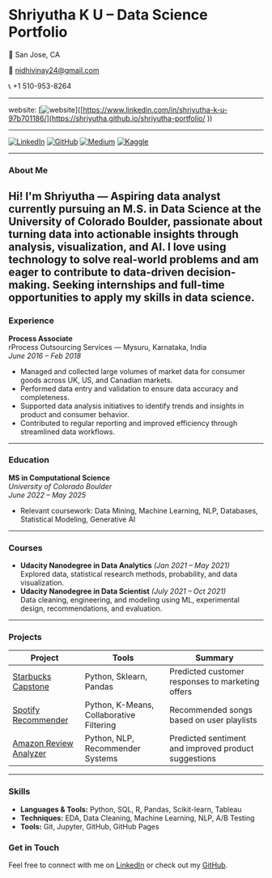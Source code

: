 

# Shriyutha K U – Data Science Portfolio

📍 San Jose, CA  

📧 nidhivinay24@gmail.com 

📞 +1 510-953-8264  

---
website: [![website](https://img.shields.io/badge/website-red?logo=website&logoColor=white)]([https://www.linkedin.com/in/shriyutha-k-u-97b701186/](https://shriyutha.github.io/shriyutha-portfolio/
))

---
[![LinkedIn](https://img.shields.io/badge/LinkedIn-blue?logo=linkedin&logoColor=white)](https://www.linkedin.com/in/shriyutha-k-u-97b701186/)
[![GitHub](https://img.shields.io/badge/GitHub-black?logo=github&logoColor=white)](https://github.com/shriyutha)
[![Medium](https://img.shields.io/badge/medium-green?logo=medium&logoColor=white)](https://medium.com/me/stories/public)
[![Kaggle](https://img.shields.io/badge/kaggle-pink?logo=kaggle&logoColor=white)](https://www.kaggle.com/work)

---

###  About Me

Hi! I'm Shriyutha — Aspiring data analyst currently pursuing an M.S. in Data Science at the University of Colorado Boulder, passionate about turning data into actionable insights through analysis, visualization, and AI. I love using technology to solve real-world problems and am eager to contribute to data-driven decision-making. Seeking internships and full-time opportunities to apply my skills in data science.
---


###  Experience

**Process Associate**  
rProcess Outsourcing Services — Mysuru, Karnataka, India  
_June 2016 – Feb 2018_
- Managed and collected large volumes of market data for consumer goods across UK, US, and Canadian markets.
- Performed data entry and validation to ensure data accuracy and completeness.
- Supported data analysis initiatives to identify trends and insights in product and consumer behavior.
- Contributed to regular reporting and improved efficiency through streamlined data workflows.

---

### Education

**MS in Computational Science**  
_University of Colorado Boulder_  
_June 2022 – May 2025_
- Relevant coursework: Data Mining, Machine Learning, NLP, Databases, Statistical Modeling, Generative AI

---

###  Courses

- **Udacity Nanodegree in Data Analytics** _(Jan 2021 – May 2021)_  
  Explored data, statistical research methods, probability, and data visualization.
- **Udacity Nanodegree in Data Scientist** _(July 2021 – Oct 2021)_  
  Data cleaning, engineering, and modeling using ML, experimental design, recommendations, and evaluation.

---

###  Projects

| Project | Tools | Summary |
|--------|-------|---------|
| [Starbucks Capstone](./projects/starbucks.md) | Python, Sklearn, Pandas | Predicted customer responses to marketing offers |
| [Spotify Recommender](./projects/spotify.md) | Python, K-Means, Collaborative Filtering | Recommended songs based on user playlists |
| [Amazon Review Analyzer](./projects/amazon.md) | Python, NLP, Recommender Systems | Predicted sentiment and improved product suggestions |

---

###  Skills

- **Languages & Tools:** Python, SQL, R, Pandas, Scikit-learn, Tableau  
- **Techniques:** EDA, Data Cleaning, Machine Learning, NLP, A/B Testing  
- **Tools:** Git, Jupyter, GitHub, GitHub Pages

###  Get in Touch

Feel free to connect with me on [LinkedIn](https://www.linkedin.com/in/shriyutha-k-u-97b701186/) or check out my [GitHub](https://github.com/shriyutha).
